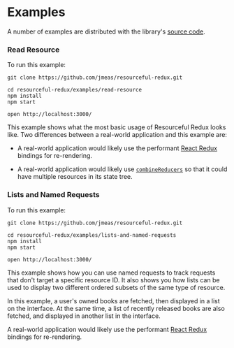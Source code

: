 # Examples

A number of examples are distributed with the library's
[source code](https://github.com/jmeas/resourceful-redux).

### Read Resource

To run this example:

```
git clone https://github.com/jmeas/resourceful-redux.git

cd resourceful-redux/examples/read-resource
npm install
npm start

open http://localhost:3000/
```

This example shows what the most basic usage of Resourceful Redux looks
like. Two differences between a real-world application and this example are:

- A real-world application would likely use the performant
  [React Redux](https://github.com/reactjs/react-redux) bindings for
  re-rendering.

- A real-world application would likely use [`combineReducers`](http://redux.js.org/docs/api/combineReducers.html)
  so that it could have multiple resources in its state tree.

### Lists and Named Requests

To run this example:

```
git clone https://github.com/jmeas/resourceful-redux.git

cd resourceful-redux/examples/lists-and-named-requests
npm install
npm start

open http://localhost:3000/
```

This example shows how you can use named requests to track requests that
don't target a specific resource ID. It also shows you how lists can be used
to display two different ordered subsets of the same type of resource.

In this example, a user's owned books are fetched, then displayed in a list on
the interface. At the same time, a list of recently released books are also
fetched, and displayed in another list in the interface.

A real-world application would likely use the performant
[React Redux](https://github.com/reactjs/react-redux) bindings for re-rendering.
